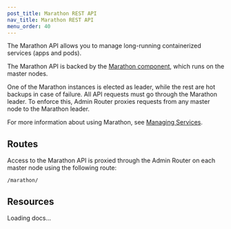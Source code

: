 ```yaml
---
post_title: Marathon REST API
nav_title: Marathon REST API
menu_order: 40
---
```


The Marathon API allows you to manage long-running containerized services (apps and pods).

The Marathon API is backed by the [Marathon component](/docs/1.9/overview/architecture/components/#marathon), which runs on the master nodes.

One of the Marathon instances is elected as leader, while the rest are hot backups in case of failure. All API requests must go through the Marathon leader. To enforce this, Admin Router proxies requests from any master node to the Marathon leader.

For more information about using Marathon, see [Managing Services](/docs/1.9/usage/managing-services/).


## Routes

Access to the Marathon API is proxied through the Admin Router on each master node using the following route:

```
/marathon/
```


## Resources

<div class="swagger-section">
  <div id="message-bar" class="swagger-ui-wrap message-success" data-sw-translate=""></div>
  <div id="swagger-ui-container" class="swagger-ui-wrap" data-api="/docs/1.9/api/marathon.yaml">

  <div class="info" id="api_info">
    <div class="info_title">Loading docs...</div>
  <div class="info_description markdown"></div>
</div>
